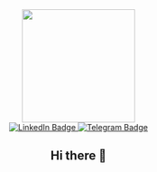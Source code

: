 <!-- Добавьте этот тег, чтобы подключить FontAwesome -->
<link href="https://cdnjs.cloudflare.com/ajax/libs/font-awesome/6.0.0-beta3/css/all.min.css" rel="stylesheet">


<div id="header" align="center">
  <img src="https://media3.giphy.com/media/v1.Y2lkPTc5MGI3NjExNnMzZXQzdnFhNmpwMGRjaXllbDN5MnFlZmczZnpteW9iZTJyMjBudyZlcD12MV9pbnRlcm5hbF9naWZfYnlfaWQmY3Q9cw/SUcApSWjPwQMARvcM8/giphy.gif" width="200"/>
  <div id="badges">
      <a href="https://www.linkedin.com/in/egor-pavlov-824b02281">
    <img src="https://img.shields.io/badge/LinkedIn-blue?style=for-the-badge&logo=linkedin&logoColor=white" alt="LinkedIn Badge"/>
  </a>
  <a href="https://t.me/Slyfoxy">
    <img src="https://img.shields.io/badge/Telegram-blue?style=for-the-badge&logo=telegram&logoColor=white" alt="Telegram Badge"/>
  </a>

## Hi there 👋



  </div>
</div>

<!--
**SlyFox-maker/SlyFox-maker** is a ✨ _special_ ✨ repository because its `README.md` (this file) appears on your GitHub profile.

Here are some ideas to get you started:

- 🔭 I’m currently working on ...
- 🌱 I’m currently learning ...
- 👯 I’m looking to collaborate on ...
- 🤔 I’m looking for help with ...
- 💬 Ask me about ...
- 📫 How to reach me: ...
- 😄 Pronouns: ...
- ⚡ Fun fact: ...
-->

